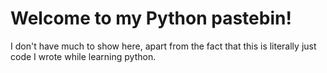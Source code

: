 # Welcome to my Python pastebin!
I don't have much to show here, apart from the fact that this is literally just code I wrote while learning
python.